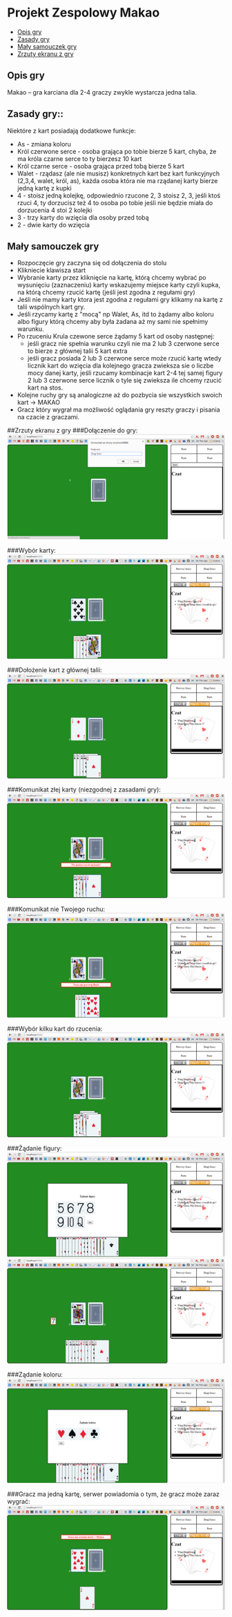 # Projekt Zespolowy Makao


* [Opis gry](#opis-gry)
* [Zasady gry](#zasady-gry)
* [Mały samouczek gry](#mały-samouczek-gry)
* [Zrzuty ekranu z gry](#zrzuty-ekranu-z-gry)

## Opis gry
Makao – gra karciana dla 2-4 graczy zwykle wystarcza jedna talia.

## Zasady gry::
Niektóre z kart posiadają dodatkowe funkcje:
* As - zmiana koloru
* Król czerwone serce - osoba grająca po tobie bierze 5 kart, chyba, że ma króla czarne serce to ty bierzesz 10 kart
* Król czarne serce - osoba grająca przed tobą bierze 5 kart
* Walet - rządasz (ale nie musisz) konkretnych kart bez kart funkcyjnych (2,3,4, walet, król, as), każda osoba która nie ma rządanej karty bierze jedną kartę z kupki
* 4 - stoisz jedną kolejkę, odpowiednio rzucone 2, 3 stoisz 2, 3, jeśli ktoś rzuci 4, ty dorzucisz też 4 to osoba po tobie jeśli nie będzie miała do dorzucenia 4 stoi 2 kolejki
* 3 - trzy karty do wzięcia dla osoby przed tobą
* 2 - dwie karty do wzięcia

## Mały samouczek gry
* Rozpoczęcie gry zaczyna się od dołączenia do stolu
* Klikniecie klawisza start
* Wybranie karty przez kliknięcie na kartę, którą chcemy wybrać po wysunięciu (zaznaczeniu) karty wskazujemy miejsce karty czyli kupka, na którą chcemy rzucić kartę (jeśli jest zgodna z regułami gry)
* Jeśli nie mamy karty ktora jest zgodna z regułami gry klikamy na kartę z talii wspólnych kart gry.
* Jeśli rzycamy kartę z "mocą" np Walet, As, itd to żądamy albo koloru albo figury którą chcemy aby była żadana aż my sami nie spełnimy warunku.
* Po rzuceniu Krula czewone serce żądamy 5 kart od osoby następnej:
	* jeśli gracz nie spełnia warunku czyli nie ma 2 lub 3 czerwone serce to bierze z głównej talii 5 kart extra
	* jeśli gracz posiada 2 lub 3 czerwone serce może rzucić kartę wtedy licznik kart do wzięcia dla kolejnego gracza zwieksza sie o liczbe mocy danej karty, jeśli rzucamy kombinacje kart 2-4 tej samej figury 2 lub 3 czerwone serce licznik o tyle się zwieksza ile chcemy rzucić kart na stos.
* Kolejne ruchy gry są analogiczne aż do pozbycia sie wszystkich swoich kart -> MAKAO
* Gracz który wygrał ma możliwość oglądania gry reszty graczy i pisania na czacie z graczami.

##Zrzuty ekranu z gry
###Dołączenie do gry:
![Wykres1](/images/zrzuty/1.png)

###Wybór karty:
![Wykres1](/images/zrzuty/2.png)

###Dołożenie kart z głównej talii:
![Wykres1](/images/zrzuty/7.png)	

###Komunikat złej karty (niezgodnej z zasadami gry):
![Wykres1](/images/zrzuty/3.png)

###Komunikat nie Twojego ruchu:
![Wykres1](/images/zrzuty/4.png)

###Wybór kilku kart do rzucenia:
![Wykres1](/images/zrzuty/5.png)

###Żądanie figury:
![Wykres1](/images/zrzuty/8.png)
![Wykres1](/images/zrzuty/9.png)

###Ządanie koloru:
![Wykres1](/images/zrzuty/10.png)

###Gracz ma jedną kartę, serwer powiadomia o tym, że gracz może zaraz wygrać:
![Wykres1](/images/zrzuty/6.png)




 


